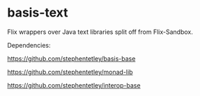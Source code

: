 # basis-text

Flix wrappers over Java text libraries split off from Flix-Sandbox.


Dependencies: 

https://github.com/stephentetley/basis-base

https://github.com/stephentetley/monad-lib

https://github.com/stephentetley/interop-base

